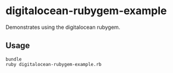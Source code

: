 # digitalocean-rubygem-example

Demonstrates using the digitalocean rubygem.

## Usage

```
bundle
ruby digitalocean-rubygem-example.rb
```
